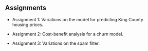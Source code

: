 ## Assignments

* Assignment 1: Variations on the model for predicting King County housing prices.

* Assignment 2: Cost-benefit analysis for a churn model.

* Assignment 3: Variations on the spam filter.
